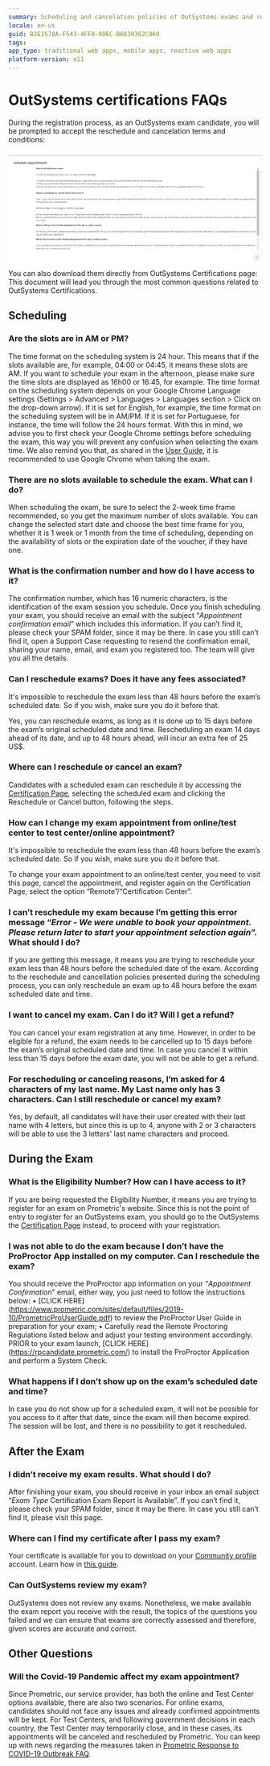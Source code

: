 ```yaml
---
summary: Scheduling and cancelation policies of OutSystems exams and refunds for canceled exams 
locale: en-us
guid: B2E1578A-F543-4FF0-986C-B6830362C960
tags: 
app_type: traditional web apps, mobile apps, reactive web apps
platform-version: o11
---
```


# OutSystems certifications FAQs

During the registration process, as an OutSystems exam candidate, you will be prompted to accept the reschedule and cancelation terms and conditions:

![exam-policies](images/prometric-exam-policies.png)

You can also download them directly from OutSystems Certifications page:
This document will lead you through the most common questions related to OutSystems Certifications.


## Scheduling

### Are the slots are in AM or PM?
The time format on the scheduling system is 24 hour. This means that if the slots available are, for example, 04:00 or 04:45, it means these slots are AM. 
If you want to schedule your exam in the afternoon, please make sure the time slots are displayed as 16h00 or 16:45, for example.
The time format on the scheduling system depends on your Google Chrome Language settings (Settings > Advanced > Languages > Languages section > Click on the drop-down arrow). If it is set for English, for example, the time format on the scheduling system will be in AM/PM. If it is set for Portuguese, for instance, the time will follow the 24 hours format.
With this in mind, we advise you to first check your Google Chrome settings before scheduling the exam, this way you will prevent any confusion when selecting the exam time. We also remind you that, as shared in the [User Guide](https://www.prometric.com/sites/default/files/2020-04/PrometricProUserGuide_3.1_1.pdf), it is recommended to use Google Chrome when taking the exam.

### There are no slots available to schedule the exam. What can I do?
When scheduling the exam, be sure to select the 2-week time frame recommended, so you get the maximum number of slots available. You can change the selected start date and choose the best time frame for you, whether it is 1 week or 1 month from the time of scheduling, depending on the availability of slots or the expiration date of the voucher, if they have one.

### What is the confirmation number and how do I have access to it?
The confirmation number, which has 16 numeric characters, is the identification of the exam session you schedule. Once you finish scheduling your exam, you should receive an email with the subject “*Appointment confirmation email*” which includes this information.
If you can’t find it, please check your SPAM folder, since it may be there. In case you still can’t find it, open a Support Case requesting to resend the confirmation email, sharing your name, email, and exam you registered too. The team will give you all the details.


### Can I reschedule exams? Does it have any fees associated?
<div class="info" markdown="1">

It's impossible to reschedule the exam less than 48 hours before the exam’s scheduled date. So if you wish, make sure you do it before that.

</div>

Yes, you can reschedule exams, as long as it is done up to 15 days before the exam’s original scheduled date and time. Rescheduling an exam 14 days ahead of its date, and up to 48 hours ahead, will incur an extra fee of 25 US$.


### Where can I reschedule or cancel an exam?
Candidates with a scheduled exam can reschedule it by accessing the [Certification Page](https://www.outsystems.com/learn/certifications/), selecting the scheduled exam and clicking the Reschedule or Cancel button, following the steps.


### How can I change my exam appointment from online/test center to test center/online appointment? 
<div class="info" markdown="1">

It's impossible to reschedule the exam less than 48 hours before the exam’s scheduled date. So if you wish, make sure you do it before that.

</div>

To change your exam appointment to an online/test center, you need to visit this page, cancel the appointment, and register again on the Certification Page, select the option “Remote”/“Certification Center”.


### I can’t reschedule my exam because I’m getting this error message “*Error - We were unable to book your appointment. Please return later to start your appointment selection again*”. What should I do?
If you are getting this message, it means you are trying to reschedule your exam less than 48 hours before the scheduled date of the exam.
According to the reschedule and cancellation policies presented during the scheduling process, you can only reschedule an exam up to 48 hours before the exam scheduled date and time.


### I want to cancel my exam. Can I do it? Will I get a refund? 
You can cancel your exam registration at any time. However, in order to be eligible for a refund, the exam needs to be cancelled up to 15 days before the exam’s original scheduled date and time. 
In case you cancel it within less than 15 days before the exam date, you will not be able to get a refund.


### For rescheduling or canceling reasons, I’m asked for 4 characters of my last name. My Last name only has 3 characters. Can I still reschedule or cancel my exam?
Yes, by default, all candidates will have their user created with their last name with 4 letters, but since this is up to 4, anyone with 2 or 3 characters will be able to use the 3 letters' last name characters and proceed.


## During the Exam

### What is the Eligibility Number? How can I have access to it? 
If you are being requested the Eligibility Number, it means you are trying to register for an exam on Prometric's website. Since this is not the point of entry to register for an OutSystems exam, you should go to the OutSystems the [Certification Page](https://www.outsystems.com/learn/certifications/) instead, to proceed with your registration.


### I was not able to do the exam because I don’t have the ProProctor App installed on my computer. Can I reschedule the exam?
You should receive the ProProctor app information on your “*Appointment Confirmation*” email, either way, you just need to follow the instructions below:
•	[CLICK HERE] (https://www.prometric.com/sites/default/files/2019-10/PrometricProUserGuide.pdf) to review the ProProctor User Guide in preparation for your exam;
•	Carefully read the Remote Proctoring Regulations listed below and adjust your testing environment accordingly.
PRIOR to your exam launch, [CLICK HERE] (https://rpcandidate.prometric.com/) to install the ProProctor Application and perform a System Check.


### What happens if I don’t show up on the exam’s scheduled date and time? 
In case you do not show up for a scheduled exam, it will not be possible for you access to it after that date, since the exam will then become expired. The session will be lost, and there is no possibility to get it rescheduled.


## After the Exam

### I didn’t receive my exam results. What should I do?
After finishing your exam, you should receive in your inbox an email subject “*Exam Type* Certification Exam Report is Available”.
If you can’t find it, please check your SPAM folder, since it may be there. In case you still can’t find it, please visit this page.


### Where can I find my certificate after I pass my exam?
Your certificate is available for you to download on your [Community profile](https://www.outsystems.com/community/) account. Learn how in [this guide](https://success.outsystems.com/support/outsystems_community/training_and_certifications_support/how_to_download_your_outsystems_certificate/).

### Can OutSystems review my exam?
OutSystems does not review any exams. Nonetheless, we make available the exam report you receive with the result, the topics of the questions you failed and we can ensure that exams are correctly assessed and therefore, given scores are accurate and correct.


## Other Questions

### Will the Covid-19 Pandemic affect my exam appointment?
Since Prometric, our service provider, has both the online and Test Center options available, there are also two scenarios. For online exams, candidates should not face any issues and already confirmed appointments will be kept.
For Test Centers, and following government decisions in each country, the Test Center may temporarily close, and in these cases, its appointments will be canceled and rescheduled by Prometric. You can keep up with news regarding the measures taken in [Prometric Response to COVID-19 Outbreak FAQ](https://www.prometric.com/covid-19-update/covid-19-update).
